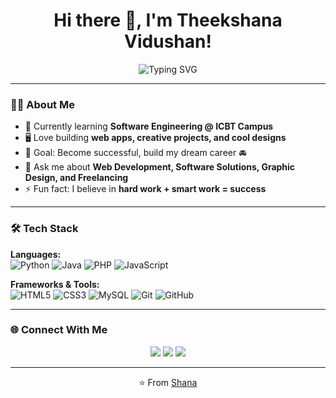 <h1 align="center">Hi there 👋, I'm Theekshana Vidushan!</h1>

<p align="center">
  <img src="https://readme-typing-svg.herokuapp.com?font=Fira+Code&weight=600&size=24&duration=3500&pause=1000&color=FF5733&center=true&vCenter=true&width=600&lines=🚀+Passionate+Software+Engineering+Student;🎨+Creative+Graphic+Designer;💻+Aspiring+Full-Stack+Developer;🔥+Always+Learning+and+Building" alt="Typing SVG" />
</p>


---

### 👨‍💻 About Me
- 🌱 Currently learning **Software Engineering @ ICBT Campus**
- 🖥️ Love building **web apps, creative projects, and cool designs**
- 🎯 Goal: Become successful, build my dream career 🚘  
- 💬 Ask me about **Web Development, Software Solutions, Graphic Design, and Freelancing**
- ⚡ Fun fact: I believe in **hard work + smart work = success**

---

### 🛠️ Tech Stack
**Languages:**  
![Python](https://img.shields.io/badge/-Python-3776AB?style=flat&logo=python&logoColor=white)
![Java](https://img.shields.io/badge/-Java-007396?style=flat&logo=java&logoColor=white)
![PHP](https://img.shields.io/badge/-PHP-777BB4?style=flat&logo=php&logoColor=white)
![JavaScript](https://img.shields.io/badge/-JavaScript-F7DF1E?style=flat&logo=javascript&logoColor=black)

**Frameworks & Tools:**  
![HTML5](https://img.shields.io/badge/-HTML5-E34F26?style=flat&logo=html5&logoColor=white)
![CSS3](https://img.shields.io/badge/-CSS3-1572B6?style=flat&logo=css3&logoColor=white)
![MySQL](https://img.shields.io/badge/-MySQL-4479A1?style=flat&logo=mysql&logoColor=white)
![Git](https://img.shields.io/badge/-Git-F05032?style=flat&logo=git&logoColor=white)
![GitHub](https://img.shields.io/badge/-GitHub-181717?style=flat&logo=github&logoColor=white)

---


### 🌐 Connect With Me
<p align="center">
  <a href="https://www.linkedin.com/in/theekshana-vidushan-727689293/"><img src="https://img.shields.io/badge/LinkedIn-0A66C2?style=for-the-badge&logo=linkedin&logoColor=white" /></a>
  <a href="https://www.fiverr.com/"><img src="https://img.shields.io/badge/Fiverr-1DBF73?style=for-the-badge&logo=fiverr&logoColor=white" /></a>
  <a href="mailto:Theekshanavidushan.dev@gmail.com"><img src="https://img.shields.io/badge/Email-D14836?style=for-the-badge&logo=gmail&logoColor=white" /></a>
</p>

---

<p align="center">
  ⭐ From <a href="https://github.com/Theek-Shana">Shana</a>
</p>
